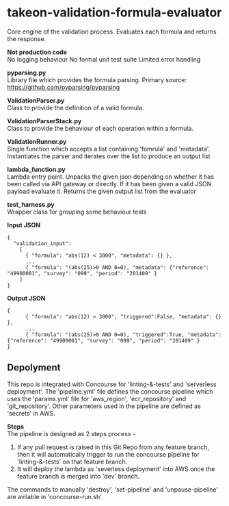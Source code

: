 # takeon-validation-formula-evaluator
Core engine of the validation process. Evaluates each formula and returns the response.


**Not production code** <br/>
No logging behaviour
No formal unit test suite
Limited error handling

**pyparsing.py** <br/>
Library file which provides the formula parsing. 
Primary source: https://github.com/pyparsing/pyparsing

**ValidationParser.py** <br/>
Class to provide the definition of a valid formula.

**ValidationParserStack.py** <br/>
Class to provide the behaviour of each operation within a formula.

**ValidationRunner.py** <br/>
Single function which accepts a list containing 'fomrula' and 'metadata'.
Instantiates the parser and iterates over the list to produce an output list

**lambda_function.py** <br/>
Lambda entry point.
Unpacks the given json depending on whether it has been called via API gateway or directly.
If it has been given a valid JSON payload evaluate it.
Returns the given output list from the evaluator

**test_harness.py** <br/>
Wrapper class for grouping some behaviour tests


**Input JSON** <br/>
<pre><code>{
  "validation_input": 
    [
      { "formula": "abs(12) < 3000", "metadata": {} },
      ...
      { "formula": "(abs(25)>0 AND 0=0), "metadata": {"reference": "49900001", "survey": "099", "period": "201409" } 
    ]
}</pre></code>
**Output JSON** <br/>
<pre><code>{
      { "formula": "abs(12) > 3000", "triggered":False, "metadata": {} },
      ...
      { "formula": "(abs(25)>0 AND 0=0), "triggered":True, "metadata": {"reference": "49900001", "survey": "099", "period": "201409" } 
}</pre></code>

## Depolyment
This repo is integrated with Concourse for 'linting-&-tests' and 'serverless deployment'.  The 'pipeline.yml' file defines the concourse pipeline which uses the 'params.yml' file for 'aws_region', 'ecr_repository' and 'git_repository'. Other parameters used in the pipeline are defined as 'secrets' in AWS.

**Steps** <br/>
The pipeline is designed as 2 steps process -
1. If any pull request is raised in this Git Repo from any feature branch, then it will automatically trigger to run the concourse pipeline for 'linting-&-tests' on that feature branch.
2. It will deploy the lambda as 'severless deployment' into AWS once the feature branch is merged into 'dev' branch.

The commands to manually 'destroy', 'set-pipeline' and 'unpause-pipeline' are avilable in 'concourse-run.sh'
